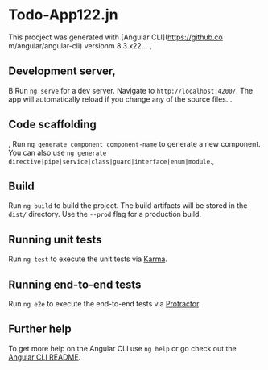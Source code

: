 # Todo-App122.jn

This procject was generated with [Angular CLI](https://github.co m/angular/angular-cli) versionm 8.3.x22...
,
## Development server,
B
Run `ng serve` for a dev server. Navigate to `http://localhost:4200/`. The app will automatically reload if you change any of the source files.
.
## Code scaffolding
 ,
Run `ng generate component component-name` to generate a new component. You can also use `ng generate directive|pipe|service|class|guard|interface|enum|module`.,

## Build

Run `ng build` to build the project. The build artifacts will be stored in the `dist/` directory. Use the `--prod` flag for a production build.

## Running unit tests

Run `ng test` to execute the unit tests via [Karma](https://karma-runner.github.io).

## Running end-to-end tests

Run `ng e2e` to execute the end-to-end tests via [Protractor](http://www.protractortest.org/).

## Further help

To get more help on the Angular CLI use `ng help` or go check out the [Angular CLI README](https://github.com/angular/angular-cli/blob/master/README.md).
